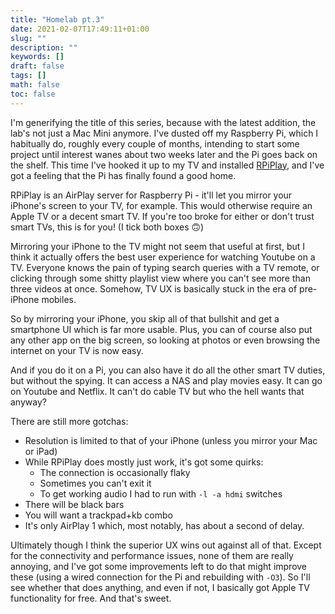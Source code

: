 ```yaml
---
title: "Homelab pt.3"
date: 2021-02-07T17:49:11+01:00
slug: ""
description: ""
keywords: []
draft: false
tags: []
math: false
toc: false
---
```


I'm generifying the title of this series, because with the latest addition, the lab's not just a Mac Mini anymore. I've dusted off my Raspberry Pi, which I habitually do, roughly every couple of months, intending to start some project until interest wanes about two weeks later and the Pi goes back on the shelf. This time I've hooked it up to my TV and installed [RPiPlay](https://github.com/FD-/RPiPlay), and I've got a feeling that the Pi has finally found a good home.

RPiPlay is an AirPlay server for Raspberry Pi - it'll let you mirror your iPhone's screen to your TV, for example. This would otherwise require an Apple TV or a decent smart TV. If you're too broke for either or don't trust smart TVs, this is for you! (I tick both boxes 🙃)

Mirroring your iPhone to the TV might not seem that useful at first, but I think it actually offers the best user experience for watching Youtube on a TV. Everyone knows the pain of typing search queries with a TV remote, or clicking through some shitty playlist view where you can't see more than three videos at once. Somehow, TV UX is basically stuck in the era of pre-iPhone mobiles.

So by mirroring your iPhone, you skip all of that bullshit and get a smartphone UI which is far more usable. Plus, you can of course also put any other app on the big screen, so looking at photos or even browsing the internet on your TV is now easy.

And if you do it on a Pi, you can also have it do all the other smart TV duties, but without the spying. It can access a NAS and play movies easy. It can go on Youtube and Netflix. It can't do cable TV but who the hell wants that anyway?

There are still more gotchas: 

* Resolution is limited to that of your iPhone (unless you mirror your Mac or iPad)
* While RPiPlay does mostly just work, it's got some quirks:
  * The connection is occasionally flaky
  * Sometimes you can't exit it
  * To get working audio I had to run with `-l -a hdmi` switches
* There will be black bars
* You will want a trackpad+kb combo
* It's only AirPlay 1 which, most notably, has about a second of delay.

Ultimately though I think the superior UX wins out against all of that. Except for the connectivity and performance issues, none of them are really annoying, and I've got some improvements left to do that might improve these (using a wired connection for the Pi and rebuilding with `-O3`). So I'll see whether that does anything, and even if not, I basically got Apple TV functionality for free. And that's sweet. 

